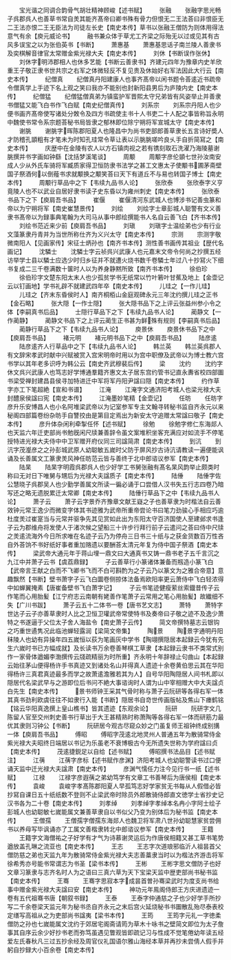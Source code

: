 <!-- { "loadSidebar": true } -->
　　宝光谐之同调合韵骨气胡壮精神顾峻【述书赋】
　　张融
　　张融字思光畅子呉郡呉人也善草书常自羙其能齐髙帝曰卿书殊有骨力但恨无二王法荅曰非恨臣无二王法亦恨二王无臣法为司徒左长史【南史本传】草书以张融王僧防为则体用得法意气有余【庾元威论书】
　　融书兼众体于草尤工齐梁之际殆无以过或见其有古风多误宝之以为张伯英书【书断】
　　萧惠基
　　萧惠基思话子南兰陵人善隶书及奕棋解音律官太常赠金紫光禄大夫【南史本传】
　　刘休【书断误作张休】
　　刘休字明沛郡相人也休多艺能【书断云善隶书】齐建元四年为豫章内史羊欣重王子敬正隶书世共宗之右军之体微轻反不复见贵及休始好右军法因此大行云【南史本传】
　　纪僧真
　　纪僧真丹阳建康人也事齐髙帝以闲书题令荅逺近书疏帝令僧真学上手迹下名上观之笑曰我亦不能别也封新阳县男后为庐陵内史【南史本传】
　　纪僧猛
　　纪僧猛僧真弟为镇蛮护军晋熙太守兄弟皆有风姿举止并善隶书僧猛又能飞白书作飞白赋【南史纪僧真传】
　　刘系宗
　　刘系宗丹阳人也少便书画齐髙帝使写诸处分敇令及四方书疏使主书十人书吏二十人配之事皆称旨永明中魏使书常令系宗题荅秘书局皆隶之郁林即位除宁朔将军宣城太守【南史本传】
　　谢朓
　　谢脁字晖陈郡阳夏人也隆昌中为尚书吏部郎善草隶长五言诗好奬人才防稽孔顗粗有才笔未为时知孔珪常令草让表以示朓朓嗟吟良乆手自折简冩之【南史本传】
　　庆歴中在金陵有农人以方石镇肉视之若有镌刻取石洗濯乃海陵墓谢朓撰并书字画如钟繇【沈括梦溪笔谈】
　　周颙
　　周颙字彦伦顗七世孙汝南安成人少从外氏车骑将军臧质家得卫恒防隶书法学之甚工文惠太子使颙书圃茅斋壁国子祭酒何以倒薤书求就颙换之颙笑荅曰天下有道丘不与易也转国子博士【南史本传】
　　周颙行草品中之下【韦续九品书人论】
　　张欣泰
　　张欣泰字义亨竟陵人也不以武业自居好隶书读子史东昏以为雍州刺史【南史本传】
　　张欣泰书品下之下【庾肩吾书品】
　　崔偃
　　崔偃清河东武城人也博涉书记善虫篆和帝以为宁朔将军【南史崔慧景传】
　　刘绘
　　刘绘字士章彭城人聪警有文义善隶书髙帝以为録事典笔翰为大司马从事中郎绘撰能书人名自云善飞白【齐书本传】
　　刘绘书范近来少前【庾肩吾书品】
　　刘瑱
　　刘瑱字士温绘弟也少有行业文藻篆隶丹青并为当世所称仕齐为义兴太守【南史本传】
　　宗测
　　宗测字敬微南阳人【见画家传】宋征士炳孙也【南齐书本传】测性善书画传其祖业【歴代名画记】
　　沈驎士
　　沈驎士字云祯呉兴武康人也元嘉末文帝令何尚之抄撰五经访举学士县以驎士应选少时归乡征并不就遭火烧书数千卷驎士年过八十抄冩火下细书复成二三千卷满数十箧时人以为养身静黙所致【南齐书本传】
　　徐伯珍
　　徐伯珍字文楚东阳太末人也少孤贫学书无纸常以竹叶箬叶甘蕉及地上【金壶记云以钉画地】学书礼辟不就建武四年卒【南史本传】
　　儿珪之【一作儿珪】
　　儿珪之【齐末东昏侯时人】南齐桐栢山金庭观碑永元三年沈约撰儿珪之正书【金石略】
　　张大隠【一作士隠】
　　张大隠书品下之上评云张益州参小令之体【李嗣真书后品】
　　士隠行草品下之下【韦续九品书人论】
　　蔺静文【一作蔺静】
　　蔺静文书品下之上评云蔺生正书甚为鲜殊有规则【李嗣真书后品】
　　蔺静行草品下之下【韦续九品书人论】
　　庾景休
　　庾景休书品下之中【庾肩吾书品】
　　褚元明
　　褚元明书品下之中【庾肩吾书品】
　　陆彦逺
　　陆彦逺齐人行草品中之下【韦续九品书人论】
　　韩兰英
　　韩兰英呉郡人有文辞宋孝武时献中兴赋被赏入宫宋明帝时用以为宫中职僚及武帝以为博士教六宫书学以其年老多识呼为韩公云【南史齐武穆裴后传】
　　梁
　　沈约
　　沈约字休文呉兴武康人也笃志好学博通羣籍齐惠文太子居东宫约管书记直永夀省校四部圗书梁受禅封建昌县侯寻加特进迁中军将军丹阳尹諡曰隠【南史本传】
　　约作草字亦工下笔超絶【宣和书谱】
　　江淹
　　江淹字文通济阳考城人也梁光禄大夫封醴泉侯諡曰宪【南史本传】
　　江淹墨妙笔精【金壶记】
　　任昉
　　任昉字彦升乐安博昌人也小名阿堆梁武帝以为记室参军专主文翰寻转秘书监自齐永元以来秘阁四部篇卷纷杂昉手自讐挍由是第目定焉出为新安太守追赠太常諡曰敬子【南史本传】
　　彦升体杂闲利牵掣任怀【述书赋】
　　徐勉
　　徐勉字修仁东海郯人也天监六年迁吏部尚书勉旣闲尺牍兼善辞令虽文案堆积坐客充满应对如流手不停笔授特进光禄大夫侍中中卫军赠开府仪同三司諡简肃【南史本传】
　　到沆
　　到沆字茂瀣彦之之孙彭城武原人幼聪敏五嵗时父防于屏风抄古诗沆请教读一遍便能讽诵及长善属文工篆隶羙风神任昉范云皆与善终于北中郎谘议参军【南史本传】
　　陆杲
　　陆杲字明霞呉郡呉人也少好学工书舅张融有髙名杲风韵举止颇类时称曰无对日下唯舅与甥后为光禄大夫諡质子【南史本传】
　　陆倕
　　陆倕字佐公慧晓子呉郡吴人也少勤学善属文所读一徧必诵于口尝借人汉书失五行志四卷乃暗写还之略无遗脱累迁太常卿【南史本传】
　　陆倕行草品下之中【韦续九品书人论】
　　萧子云
　　萧子云字景乔齐豫章文献王嶷之子也善草隶为时楷法自云善效钟元常王逸少而微变字体其书迹雅为武帝所重帝尝论书曰笔力劲骏心手相应巧逾杜度羙过崔寔当与元常并驱争先其见赏如此出为东阳太守百济国使人至建邺求书逢子云为郡维舟将发使人于渚次候之望船三十许步行拜行前子云遣问之荅曰侍中尺牍之羙逺流海外今日所求唯在名迹子云乃为停舟三日书三十纸与之获金货数百万性吝自外荅饷不书好纸好事者重加赂遗以要酬荅太清元年复为侍中国子祭酒【南史本传】
　　梁武帝大通元年于蒋山埋一鼎文曰大通真书又铸一鼎书老子五千言沉之九江中并萧子云书【虞荔鼎録】
　　子云善草行小篆诸体兼备而剏造小篆飞白【武帝言王献之白而不飞卿书飞而不白可斟酌为之子云乃以篆文为之雅合帝意】意趣飘然【书断】壁书萧字子云飞白圜卷侧掠体法备焉欧阳率更云萧侍中飞白轻浓得中如蝉翼掩素【唐崔备壁书飞白萧字记】
　　子云书笔迹健瘦萦丝索鐡昔传子云作笔而心用胎髪【江宁府志云南朝有姥善作笔萧子云常用之笔心用胎髪】故纎细不失【广川书跋】
　　萧子云五十二体书一卷【唐书艺文志】
　　萧特
　　萧特字世达子云子亦善草隶时人比之卫恒卫瓘武帝常使特书及奏帝曰子敬之迹不及逸少萧特之书遂逼于父位太子舍人海盐令【南史萧子云传】
　　简文帝撰特墓志云银钩之巧重世遹隽况此临池蝉轻露润【梁简文帝集】
　　陶景
　　陶景字通明丹阳秣陵人也幼有异操年四五嵗恒以荻为笔画灰中学书【陶翊撰隠居本起録云今犹有先生六嵗时书已方幅成就】及长读书万余卷善琴棋工草隶【本起録云隶书不类常式别作一家骨体遒媚李渤撰传云牋疏精丽为时所重】齐永明十年辞禄止句曲山【本起録云始往茅山便得杨许手书真迹又到诸处名山并得真人遗迹十余卷黄伯思云其在华阳得杨许三真君真迹最多而学之故萧逺澹雅若其为人】自号华阳陶隠居人间书札即以隠居代名梁武早与之游即位后书问不絶大事谘询时人谓为山中宰相赠大中大夫諡贞白先生【南史本传】
　　景书师钟王采其气骨时称与萧子云阮研等各得右军一体其真书劲利欧虞往往不如隶行入能【书断】隠居书自竒世传画版帖及焦山下瘗鹤铭【铭云华阳真逸撰上皇山樵书】皆其遗迹【东观余论】
　　阮研
　　阮研字文几陈留人官至交州刺史善书行草出于大王甚精熟时称萧陶等各得右军一体而研筋力最优其隶则习钟公【书断】
　　阮研居今观古尽窥众妙之门虽复师王祖钟终成别搆一体【庾肩吾书品】
　　傅昭
　　傅昭字茂逺北地灵州人普通五年为散骑常侍金紫光禄大夫昭终日端居以书记为乐虽老不衰博极古今无所遗失世称为学府諡曰贞【南史本传】
　　茂逺捷鋭足以自给【述书赋】
　　傅昭撰书法品目【述书赋注】
　　江蒨
　　江蒨字彦标【述书赋作彦渊】济阳考城人也幼聪警读书过口便诵天监中迁光禄大夫諡肃【南史本传】
　　彦渊气懦任力注今见行书一纸【述书赋】
　　江禄
　　江禄字彦遐蒨之弟幼笃学有文章工书善琴后为唐侯相【南史本传】
　　袁峻
　　袁峻字孝髙陈郡阳夏人早孤笃志好学家贫无书每从人假借必皆抄冩自课日五十纸纸数不登则不止梁武帝时除员外郎散骑侍郎直文徳学士省抄史记汉书各为二十卷【南史本传】
　　刘孝绰
　　刘孝绰字孝绰本名冉小字阿士绘子彭城人也幼聪敏七嵗能属文兼善草隶自以书似父乃变为别体后为秘书监【南史本传】
　　王僧孺
　　王僧孺字僧孺东海郯人也魏卫将军肃八世孙幼聪慧家贫尝佣书以养母写毕讽诵亦了工属文善楷隶转北中郎谘议参军【南史本传】
　　王籍
　　王籍字文海僧祐之子好学有才气为诗慕谢灵运后为作唐侯相籍又甚工草书笔势遒放盖孔琳之流亚也【南史本传】
　　王志
　　王志字次道琅邪临沂人祖昙首父僧防慈之弟也天监九年为散骑常侍金紫光禄大夫志善藁隶当时以为楷法齐游击将军徐希秀亦号能书常谓志为书圣【梁书本传】
　　王彬
　　王彬字思文僧防子也好文章习篆隶与志齐名时人为之语曰三真六草为天下宝梁天监中歴吏部尚书秘书监【南史本传】
　　王骞
　　王骞字思寂本字成昙首曽孙骞梁武时为度支尚书给事中赠金紫光禄大夫諡曰安【南史本传】
　　神功元年鳯阁侍郎王方庆进遗迹一卷有五代祖骞书唐【朝叙书録】
　　王泰
　　王泰字仲通慈之子也少好学手所抄写二千余卷梁天监元年为秘书丞自齐永元之末后宫火延烧秘书书圗散乱殆尽泰表校定缮写高祖从之为吏部尚书諡夷【梁书本传】
　　王筠
　　王筠字元礼一字徳柔僧防之孙也七嵗能属文沈约于郊居宅阁斋请筠为草木十咏书之壁简文即位为太子詹事其自序云余少好抄书老而弥笃虽遇见瞥观皆即疏记习与性成不觉笔倦幼年读五经爱左氏春秋凡三过五抄余经及周官仪礼国语尔雅山海经本草并再抄未尝倩人假手并躬自抄録大小百余卷【南史本传】
